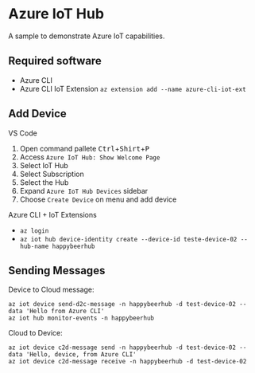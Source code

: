 # Azure IoT Hub

A sample to demonstrate Azure IoT capabilities.

## Required software

* Azure CLI
* Azure CLI IoT Extension `az extension add --name azure-cli-iot-ext`

## Add Device

VS Code

1. Open command pallete <kbd>Ctrl</kbd>+<kbd>Shirt</kbd>+<kbd>P</kbd>
2. Access `Azure IoT Hub: Show Welcome Page`
3. Select IoT Hub
4. Select Subscription
5. Select the Hub
6. Expand `Azure IoT Hub Devices` sidebar
7. Choose `Create Device` on menu and add device

Azure CLI + IoT Extensions

* `az login`
* `az iot hub device-identity create --device-id teste-device-02 --hub-name happybeerhub`

## Sending Messages

Device to Cloud message:

```
az iot device send-d2c-message -n happybeerhub -d test-device-02 --data 'Hello from Azure CLI'
az iot hub monitor-events -n happybeerhub
```

Cloud to Device:

```
az iot device c2d-message send -n happybeerhub -d test-device-02 --data 'Hello, device, from Azure CLI'
az iot device c2d-message receive -n happybeerhub -d test-device-02
```